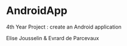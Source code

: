 # AndroidApp
4th Year Project : create an Android application

Elise Jousselin & Evrard de Parcevaux
